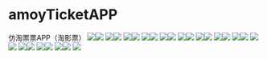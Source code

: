 # amoyTicketAPP
仿淘票票APP（淘影票）
![](https://github.com/cjy1/picture/blob/master/01.png?raw=true)![](https://github.com/cjy1/picture/blob/master/02.png?raw=true)
![](https://github.com/cjy1/picture/blob/master/03.png?raw=true)![](https://github.com/cjy1/picture/blob/master/04.png?raw=true)
![](https://github.com/cjy1/picture/blob/master/05.png?raw=true)![](https://github.com/cjy1/picture/blob/master/06.png?raw=true)
![](https://github.com/cjy1/picture/blob/master/07.png?raw=true)![](https://github.com/cjy1/picture/blob/master/08.png?raw=true)
![](https://github.com/cjy1/picture/blob/master/09.png?raw=true)![](https://github.com/cjy1/picture/blob/master/10.jpg?raw=true)
![](https://github.com/cjy1/picture/blob/master/11.png?raw=true)![](https://github.com/cjy1/picture/blob/master/12.png?raw=true)
![](https://github.com/cjy1/picture/blob/master/13.jpg?raw=true)![](https://github.com/cjy1/picture/blob/master/14.png?raw=true)
![](https://github.com/cjy1/picture/blob/master/15.png?raw=true)![](https://github.com/cjy1/picture/blob/master/16.png?raw=true)
![](https://github.com/cjy1/picture/blob/master/17.png?raw=true)![](https://github.com/cjy1/picture/blob/master/18.png?raw=true)
![](https://github.com/cjy1/picture/blob/master/19.png?raw=true)![](https://github.com/cjy1/picture/blob/master/20.png?raw=true)
![](https://github.com/cjy1/picture/blob/master/21.png?raw=true)![](https://github.com/cjy1/picture/blob/master/22.png?raw=true)
![](https://github.com/cjy1/picture/blob/master/23.png?raw=true)![](https://github.com/cjy1/picture/blob/master/24.png?raw=true)
![](https://github.com/cjy1/picture/blob/master/25.png?raw=true)![](https://github.com/cjy1/picture/blob/master/16.png?raw=true)
![](https://github.com/cjy1/picture/blob/master/95.png?raw=true)
